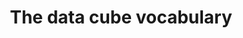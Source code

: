 ---
schema: default
title: The data cube vocabulary
notes: >-
  This vocabulary allows multi-dimensional data, such as statistics, to be
  published in RDF
organization: DataScientia Foundation
resources:
  - name: QB.UAN.owl
    url: >-
      http://git.knowdive.disi.unitn.it:8080/knowledge/LiveKnowledge/SREP/QB_schema/input/raw/master/QB.UAN.owl
    format: owl
    description: >-
      This vocabulary allows multi-dimensional data, such as statistics, to be
      published in RDF
    license: Creative Commons
    status: Unannotated
    byteSize: '19.598'
    issued: '2014-07-31'
    language: en
    modified: '17 December 2020, 01:40 (UTC+01:00)'
    OntologyEngineeringTool: Protégé
    ontologyLanguage: owl
    ontologySyntax: rdf
    example: Unknown
    ReferenceLKRepository: SREP
    referenceOntology: Unknown
    referenceDatasets: Unknown
distribution: qb-owl
keyword: metadata
publisher: W3C
category:
  - Metadata
versionNotes: '2016: Added W3C Rec document as homepage'
landingPage: 'http://www.w3.org/TR/vocab-data-cube/'
accessRigths: Public
creator: 'Arofan Gregory, Richard Cyganiak, Jeni Tennison, Dave Reynolds, Ian Dickinson'
hasVersion: Unknown
isVersionOf: Unknown
issued: '2014-07-31'
modified: '17 December 2020, 01:40 (UTC+01:00)'
language: en
provenance: >-
  "(2014-07-30) Bernard Vatant: Annual review OK (2013-05-24) Bernard Vatant: A
  fundamental vocabulary for the publication of statistical data, used among
  others by World Bank and Eurostat linked data. (2013-07-30) Bernard Vatant:
  File modified at 2013-07-26 without change of version number. (2015-07-13)
  Ghislain Atemezing: Annual review OK. (2016-06-22) Ghislain Atemezing: Added
  W3C Rec document as homepage Provenance from: LOV"
page: 'http://purl.org/linked-data/cube'
wasGeneratedBy: Unknown
versionInfo: version  v2014-07-31
formalityLevel: Teleontology
OntologyEngineeringMethodology: Unknown
acronym: qb
CompetencyQuestion: Unknown
preferredNamespacePrefix: cube
toDoList: To completely annotate.
namespacesGenerated: Unknown
namespacesReused: Unknown
datasetLevel: Knowledge Level(L3-4)
spatialExtent: Unknown
temporalExtent: Unknown
datLicense: Creative Commons
DatOwner: Unknown
DatPublicationTimeStamp: Unknown
---
